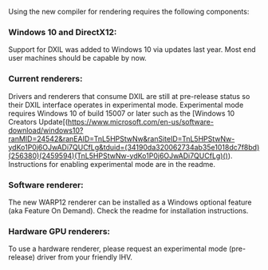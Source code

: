 Using the new compiler for rendering requires the following components:

### Windows 10 and DirectX12:
Support for DXIL was added to Windows 10 via updates last year. Most end user machines should be capable by now.

### Current renderers:
Drivers and renderers that consume DXIL are still at pre-release status so their DXIL interface operates in experimental mode.
Experimental mode requires Windows 10 of build 15007 or later such as the [Windows 10 Creators Update[(https://www.microsoft.com/en-us/software-download/windows10?ranMID=24542&ranEAID=TnL5HPStwNw&ranSiteID=TnL5HPStwNw-ydKo1P0j6OJwADi7QUCfLg&tduid=(34190da320062734ab35e1018dc7f8bd)(256380)(2459594)(TnL5HPStwNw-ydKo1P0j6OJwADi7QUCfLg)()). Instructions for enabling experimental mode are in the readme.

### Software renderer:
The new WARP12 renderer can be installed as a Windows optional feature (aka Feature On Demand). Check the readme for installation instructions.

### Hardware GPU renderers:
To use a hardware renderer, please request an experimental mode (pre-release) driver from your friendly IHV.

